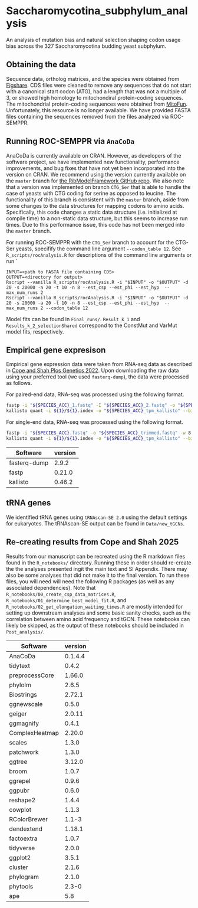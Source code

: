 # Saccharomycotina_subphylum_analysis
An analysis of mutation bias and natural selection shaping codon usage bias across the 327 Saccharomycotina budding yeast subphylum.


## Obtaining the data

Sequence data, ortholog matrices, and the species were obtained from [Figshare](https://doi.org/10.6084/m9.figshare.5854692.v1). CDS files were cleaned to remove any sequences that do not start with a canonical start codon (ATG), had a length that was not a multiple of 3, or showed high homology to mitochondiral protein-coding sequences. The mitochondrial protein-coding sequences were obtained from [MitoFun](http://mitofun.biol.uoa.gr/). Unfortunately, this resource is no longer available. We have provided FASTA files containing the sequences removed from the files analyzed via ROC-SEMPPR. 

## Running ROC-SEMPPR via `AnaCoDa`

AnaCoDa is currently available on CRAN. However, as developers of the software project, we have implemented new functionality, performance improvements, and bug fixes that have not yet been incorporated into the version on CRAN. We recommend using the version currently available on the `master` branch for [the RibModelFramework GitHub repo](https://github.com/acope3/RibmodelFramework). We also note that a version was implemented on branch `CTG_Ser` that is able to handle the case of yeasts with CTG coding for serine as opposed to leucine. The functionality of this branch is consistent with the `master` branch, aside from some changes to the data structures for mapping codons to amino acids. Specifically, this code changes a static data structure (i.e. initialized at compile time) to a non-static data structure, but this seems to increase run times. Due to this performance issue, this code has not been merged into the `master` branch.

For running ROC-SEMPPR with the `CTG_Ser` branch to account for the CTG-Ser yeasts, specifify the command line argument `--codon_table 12`. See `R_scripts/rocAnalysis.R` for descriptions of the command line arguments or run `
```
INPUT=<path to FASTA file containing CDS>
OUTPUT=<directory for output>
Rscript --vanilla R_scripts/rocAnalysis.R -i "$INPUT" -o "$OUTPUT" -d 20 -s 20000 -a 20 -t 10 -n 8 --est_csp --est_phi --est_hyp  --max_num_runs 2
Rscript --vanilla R_scripts/rocAnalysis.R -i "$INPUT" -o "$OUTPUT" -d 20 -s 20000 -a 20 -t 10 -n 8 --est_csp --est_phi --est_hyp  --max_num_runs 2 --codon_table 12
```

Model fits can be found in `Final_runs/`. `Result_k_1` and `Results_k_2_selectionShared` correspond to the ConstMut and VarMut model fits, respectively.  

## Empirical gene expresison

Empirical gene expression data were taken from RNA-seq data as described in [Cope and Shah Plos Genetics 2022](https://doi.org/10.1371/journal.pgen.1010256). Upon downloading the raw data using your preferred tool (we used `fasterq-dump`), the data were processed as follows. 


For paired-end data, RNA-seq was processed using the following format.

```bash
fastp -i "${SPECIES_ACC}_1.fastq" -I "${SPECIES_ACC}_2.fastq" -o "${SPECIES_ACC}_1_trimmed.fastq" -O "${SPECIES_ACC}_2_trimmed.fastq" -w 8 -j "${SPECIES_ACC}_fastp.json" -h "${SPECIES_ACC}_fastp.html"
kallisto quant -i ${1}/${1}.index -o "${SPECIES_ACC}_tpm_kallisto" --bias -t 8 "${SPECIES_ACC}_1_trimmed.fastq" "${SPECIES_ACC}_2_trimmed.fastq"
```		

For single-end data, RNA-seq was processed using the following format.

```bash
fastp -i "${SPECIES_ACC}.fastq" -o "${SPECIES_ACC}_trimmed.fastq" -w 8 -j "${SPECIES_ACC}_fastp.json" -h "${SPECIES_ACC}_fastp.html"
kallisto quant -i ${1}/${1}.index -o "${SPECIES_ACC}_tpm_kallisto" --bias --single -l 200 -s 25 -t 8 "${SPECIES_ACC}_trimmed.fastq"
```

| Software      	| version     	|
|---------------	|-------------	|
| fasterq-dump     	| 2.9.2         |
| fastp      	    | 0.21.0        |
| kallisto      	| 0.46.2      	|


## tRNA genes

We identified tRNA genes using `tRNAscan-SE 2.0` using the default settings for eukaryotes. The tRNAscan-SE output can be found in `Data/new_tGCNs`.

## Re-creating results from Cope and Shah 2025

Results from our manuscript can be recreated using the R markdown files found in the `R_notebooks/` directory. Running these in order should re-create the the analyses presented ingit  the main text and SI Appendix. There may also be some analyses that did not make it to the final version. To run these files, you will need will need the following R packages (as well as any associated dependencies). Note that `R_notebooks/00_create_csp_data_matrices.R`, `R_notebooks/01_determine_best_model_fit.R`, and `R_notebooks/02_get_elongation_waiting_times.R` are mostly intended for setting up downstream analyses and some basic sanity checks, such as the correlation between amino acid frequency and tGCN. These notebooks can likely be skipped, as the output of these notebooks should be included in `Post_analysis/`.

| Software          | version       |
|---------------    |-------------  |
| AnaCoDa           | 0.1.4.4       |
| tidytext          | 0.4.2         |
| preprocessCore    | 1.66.0        |
| phylolm           | 2.6.5         |
| Biostrings        | 2.72.1        |
| ggnewscale        | 0.5.0         |
| geiger            | 2.0.11        |
| ggmagnify         | 0.4.1         |
| ComplexHeatmap    | 2.20.0        |
| scales            | 1.3.0         |
| patchwork         | 1.3.0         |
| ggtree            | 3.12.0        |
| broom             | 1.0.7         |
| ggrepel           | 0.9.6         |
| ggpubr            | 0.6.0         |
| reshape2          | 1.4.4         |
| cowplot           | 1.1.3         |
| RColorBrewer      | 1.1-3         |
| dendextend        | 1.18.1        |
| factoextra        | 1.0.7         |
| tidyverse         | 2.0.0         |
| ggplot2           | 3.5.1         |
| cluster           | 2.1.6         |
| phylogram         | 2.1.0         |
| phytools          | 2.3-0         |
| ape               | 5.8           |


